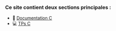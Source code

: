 ### Ce site contient deux sections principales :

- 📘 [Documentation C](docs/documentations_c.md)
- 💻 [TPs C](docs/tp_c/tp_c.md)